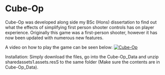 # Cube-Op

Cube-Op was developed along side my BSc (Hons) dissertation to find out what the effects of simplifying 
first person shooter controls has on player experience. Originally this game was a first-person shooter, however it 
has now been updated with numerous new features.

A video on how to play the game can be seen below:
[![Cube-Op](https://img.youtube.com/vi/qW_H8M6gY4s/0.jpg)](https://youtu.be/qW_H8M6gY4s)

Installation:
Simply download the files, go into the Cube-Op_Data and unzip sharedassets1.assets.resS to the same folder (Make sure the contents are in Cube-Op_Data).

